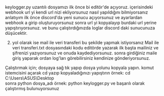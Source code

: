 keylogger.py uzantılı dosyamızı ilk önce bi editör'de açıyoruz.
içerisindeki webhook url yi kendi url nizi ekliyorsunuz 
nasıl yapıldığını bilmiyorsanız anlatıyım ilk önce discord'da yeni sunucu açıyorsunuz ve ayarlardan webhook a girip oluşturuyorsunuz sonra url yi kopyalayıp burdaki url yerine yapıştırıyorsunuz.
ve bunu çalıştırdığınızda loglar discord daki sunucunuza düşücektir.

2. yol olarak ise mail ile veri transferi bu şekilde yapmak istiyorsanız Mail ile veri transferi.txt dosyasındaki kodu editörde yazarak ilk başta mailiniz ve şifrenizi yazıyorsunuz ve onuda kaydediyorsunuz. sonra girdiğiniz
maile giriş yaparak ordan log'ları görebilirsiniz kendinize gönderiyorsunuz.

Çalıştırmak için;
dosyaya sağ tık yapıp dosya yolunu kopyala yapın.
komut istemcisini açarak cd yazıp kopyaladığınızı yapıştırın örnek: cd C:\Users\ASUS\Desktop\
sonra python dosya_adı örnek: python keylogger.py
ve başarılı olarak çalıştırmış bulunuyorsunuz
